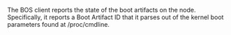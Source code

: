 The BOS client reports the state of the boot artifacts on the node. Specifically, it reports a Boot Artifact ID that it parses out of the kernel boot parameters found at /proc/cmdline.